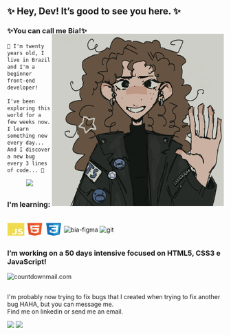 ## ✨ Hey, Dev! It’s good to see you here. ✨

### ✨You can call me Bia!✨

<img align="right" width="400px" style="margin-top:-20px" src="avatar 1.png">

<div>
    
    📌 I'm twenty years old, I live in Brazil 
    and I'm a beginner front-end developer!

    I've been exploring this world for a few weeks now. 
    I learn something new every day... 
    And I discover a new bug every 3 lines of code... 🤭
</div>

<div align="center">
  <img src="https://media3.giphy.com/media/v1.Y2lkPTc5MGI3NjExZmZreHJsZzQ0c21zNW8yNHZ3YXA0ZTc2bjk4eGU5Z3N3Ymx1bnI1bCZlcD12MV9pbnRlcm5hbF9naWZfYnlfaWQmY3Q9Zw/scZPhLqaVOM1qG4lT9/giphy.gif">
</div>

##

### I'm learning:
<div style="display: inline_block"><br>
  <img align="center" alt="bia-js" height="30" width="40" src="https://raw.githubusercontent.com/devicons/devicon/master/icons/javascript/javascript-plain.svg">
  <img align="center" alt="bia-HTML" height="30" width="40" src="https://raw.githubusercontent.com/devicons/devicon/master/icons/html5/html5-original.svg">
  <img align="center" alt="bia-CSS" height="30" width="40" src="https://raw.githubusercontent.com/devicons/devicon/master/icons/css3/css3-original.svg">
  <img align="center" width="40" height="30" src="https://www.vectorlogo.zone/logos/figma/figma-icon.svg" alt="bia-figma"/>
  <img align="center" width="40" height="30" src="https://www.vectorlogo.zone/logos/git-scm/git-scm-icon.svg" alt="git"
</div>

##

### I’m working on a 50 days intensive focused on HTML5, CSS3 e JavaScript! 

<img src="http://i.countdownmail.com/2udstn.gif?id=$2y$10$@/1kZ0b*|URL:EMAIL|*" border="0" alt="countdownmail.com"/>

##

<!--<p><img align="center" src="https://github-readme-stats.vercel.app/api/top-langs?username=biatrivillin&show_icons=true&locale=en&layout=compact" alt="biatrivillin" /></p>

## -->
I'm probably now trying to fix bugs that I created when trying to fix another bug HAHA, but you can message me.<br>
Find me on linkedin or send me an email.

<div> 
  <a href="mailto:biatrivillin.code@gamil.com"><img src="https://img.shields.io/badge/-Gmail-%23333?style=for-the-badge&logo=gmail&logoColor=white" target="_blank"></a>
  <a href="" target="_blank"><img src="https://img.shields.io/badge/-LinkedIn-%230077B5?style=for-the-badge&logo=linkedin&logoColor=white" target="_blank"></a> 

</div>






